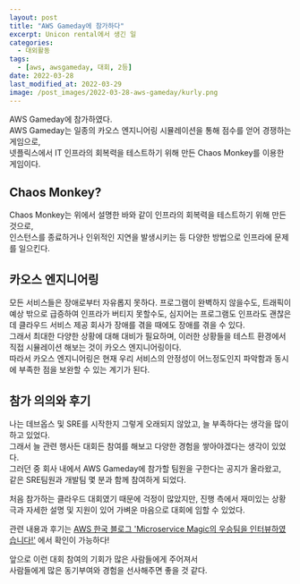 ```yaml
---
layout: post
title: "AWS Gameday에 참가하다"
excerpt: Unicon rental에서 생긴 일
categories:
  - 대외활동
tags:
  - [aws, awsgameday, 대회, 2등]
date: 2022-03-28
last_modified_at: 2022-03-29
image: /post_images/2022-03-28-aws-gameday/kurly.png
---
```


AWS Gameday에 참가하였다.  
AWS Gameday는 일종의 카오스 엔지니어링 시뮬레이션을 통해 점수를 얻어 경쟁하는 게임으로,  
넷플릭스에서 IT 인프라의 회복력을 테스트하기 위해 만든 Chaos Monkey를 이용한 게임이다.

## Chaos Monkey?
Chaos Monkey는 위에서 설명한 바와 같이 인프라의 회복력을 테스트하기 위해 만든 것으로,  
인스턴스를 종료하거나 인위적인 지연을 발생시키는 등 다양한 방법으로 인프라에 문제를 일으킨다.

## 카오스 엔지니어링
모든 서비스들은 장애로부터 자유롭지 못하다. 프로그램이 완벽하지 않을수도, 트래픽이 예상 밖으로 급증하여 인프라가 버티지 못할수도, 심지어는 프로그램도 인프라도 괜찮은데 클라우드 서비스 제공 회사가 장애를 겪을 때에도 장애를 겪을 수 있다.  
그래서 최대한 다양한 상황에 대해 대비가 필요하며, 이러한 상황들을 테스트 환경에서 직접 시뮬레이션 해보는 것이 카오스 엔지니어링이다.  
따라서 카오스 엔지니어링은 현재 우리 서비스의 안정성이 어느정도인지 파악함과 동시에 부족한 점을 보완할 수 있는 계기가 된다.

## 참가 의의와 후기
나는 데브옵스 및 SRE를 시작한지 그렇게 오래되지 않았고, 늘 부족하다는 생각을 많이 하고 있었다.  
그래서 늘 관련 행사든 대회든 참여를 해보고 다양한 경험을 쌓아야겠다는 생각이 있었다.  
그러던 중 회사 내에서 AWS Gameday에 참가할 팀원을 구한다는 공지가 올라왔고,  
같은 SRE팀원과 개발팀 몇 분과 함께 참여하게 되었다.  
  
처음 참가하는 클라우드 대회였기 때문에 걱정이 많았지만, 진행 측에서 재미있는 상황극과 자세한 설명 및 지원이 있어 가벼운 마음으로 대회에 임할 수 있었다.  
  
관련 내용과 후기는 [AWS 한국 블로그 'Microservice Magic의 우승팀을 인터뷰하였습니다!'](https://aws.amazon.com/ko/blogs/korea/aws-gameday-microservice-magic-interview/) 에서 확인이 가능하다!

앞으로 이런 대회 참여의 기회가 많은 사람들에게 주어져서  
사람들에게 많은 동기부여와 경험을 선사해주면 좋을 것 같다.
